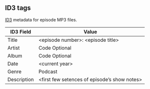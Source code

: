 ## ID3 tags

[ID3](https://en.wikipedia.org/wiki/ID3) metadata for episode MP3 files.

| ID3 Field   | Value                                          |
| ----------- | ---------------------------------------------- |
| Title       | \<episode number\>: \<episode title\>          |
| Artist      | Code Optional                                  |
| Album       | Code Optional                                  |
| Date        | \<current year\>                               |
| Genre       | Podcast                                        |
| Description | \<first few setences of episode’s show notes\> |
